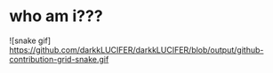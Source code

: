 # who am i???

![snake gif]
https://github.com/darkkLUCIFER/darkkLUCIFER/blob/output/github-contribution-grid-snake.gif
